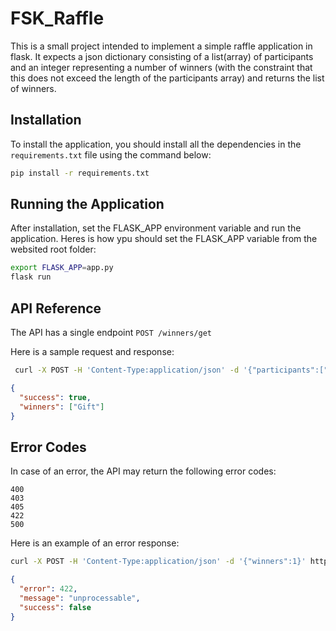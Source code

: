 # FSK_Raffle

This is a small project intended to implement a simple raffle application in flask. It expects a json dictionary consisting of a list(array) of participants and an integer representing a number of winners (with the constraint that this does not exceed the length of the participants array) and returns the list of winners.

## Installation 

To install the application, you should install all the dependencies in the `requirements.txt` file using the command below:

```bash
pip install -r requirements.txt
```

## Running the Application

After installation, set the FLASK_APP environment variable and run the application. Heres is how ypu should set the FLASK_APP variable from the websited root folder:

```bash
export FLASK_APP=app.py
flask run
```

## API Reference

The API has a single endpoint `POST /winners/get`

Here is a sample request and response:

```bash
 curl -X POST -H 'Content-Type:application/json' -d '{"participants":["Gift","Chimphonda","Mphatso","GiftXXVI"], "winners":1}' http://127.0.0.1:5000/winners/get
```

```json
{
  "success": true,
  "winners": ["Gift"]
}
```

## Error Codes

In case of an error, the API may return the following error codes:

```http
400
403
405
422
500
```

Here is an example of an error response:

```bash
curl -X POST -H 'Content-Type:application/json' -d '{"winners":1}' http://127.0.0.1:5000/winners/get
```

```json
{
  "error": 422,
  "message": "unprocessable",
  "success": false
}
```
